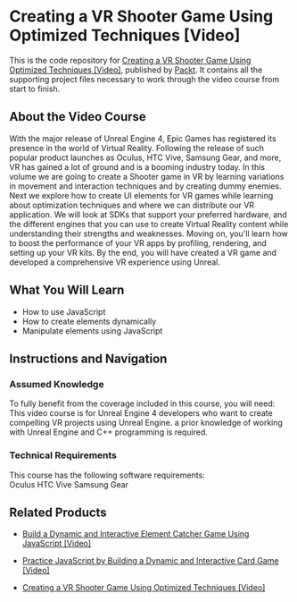 # Creating a VR Shooter Game Using Optimized Techniques [Video]
This is the code repository for [Creating a VR Shooter Game Using Optimized Techniques [Video]](https://www.packtpub.com/game-development/creating-vr-shooter-game-using-optimized-techniques-video?utm_source=github&utm_medium=repository&utm_campaign=9781788292818), published by [Packt](https://www.packtpub.com/?utm_source=github). It contains all the supporting project files necessary to work through the video course from start to finish.
## About the Video Course
With the major release of Unreal Engine 4, Epic Games has registered its presence in the world of Virtual Reality. Following the release of such popular product launches as Oculus, HTC Vive, Samsung Gear, and more, VR has gained a lot of ground and is a booming industry today. 
In this volume we are going to create a Shooter game in VR by learning variations in movement and interaction techniques and by creating dummy enemies. Next we explore how to create UI elements for VR games while learning about optimization techniques and where we can distribute our VR application. We will look at SDKs that support your preferred hardware, and the different engines that you can use to create Virtual Reality content while understanding their strengths and weaknesses. Moving on, you'll learn how to boost the performance of your VR apps by profiling, rendering, and setting up your VR kits. By the end, you will have created a VR game and developed a comprehensive VR experience using Unreal.

<H2>What You Will Learn</H2>
<DIV class=book-info-will-learn-text>
<UL>
<LI>How to use JavaScript 
<LI>How to create elements dynamically 
<LI>Manipulate elements using JavaScript </LI></UL></DIV>

## Instructions and Navigation
### Assumed Knowledge
To fully benefit from the coverage included in this course, you will need:<br/>
This video course is for Unreal Engine 4 developers who want to create compelling VR projects using Unreal Engine. a prior knowledge of working with Unreal Engine and C++ programming is required.
### Technical Requirements
This course has the following software requirements:<br/>
Oculus
 HTC Vive
 Samsung Gear

## Related Products
* [Build a Dynamic and Interactive Element Catcher Game Using JavaScript [Video]](https://www.packtpub.com/application-development/build-dynamic-and-interactive-element-catcher-game-using-javascript-video?utm_source=github&utm_medium=repository&utm_campaign=9781838822927)

* [Practice JavaScript by Building a Dynamic and Interactive Card Game [Video]](https://www.packtpub.com/application-development/practice-javascript-building-dynamic-and-interactive-card-game-video?utm_source=github&utm_medium=repository&utm_campaign=9781838823184)

* [Creating a VR Shooter Game Using Optimized Techniques [Video]](https://www.packtpub.com/game-development/creating-vr-shooter-game-using-optimized-techniques-video?utm_source=github&utm_medium=repository&utm_campaign=9781788292818)

